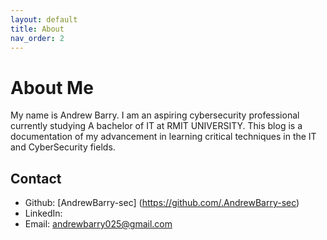 ```yaml
---
layout: default
title: About
nav_order: 2
---
```



# About Me

My name is Andrew Barry. I am an aspiring cybersecurity professional currently studying A bachelor of IT at RMIT UNIVERSITY. This blog is a documentation of my advancement in learning critical techniques in the IT and CyberSecurity fields.

## Contact

- Github: [AndrewBarry-sec] (https://github.com/.AndrewBarry-sec)
- LinkedIn:
- Email: andrewbarry025@gmail.com
